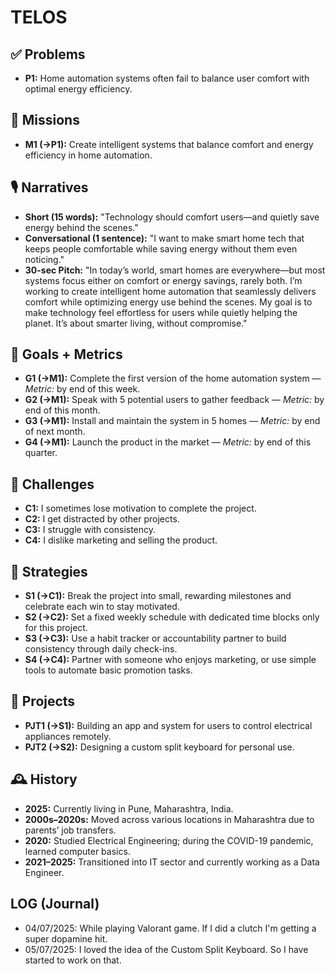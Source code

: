 # TELOS

## ✅ Problems
- **P1:** Home automation systems often fail to balance user comfort with optimal energy efficiency.

## 🎯 Missions
- **M1 (→P1):** Create intelligent systems that balance comfort and energy efficiency in home automation.

## 🎙️ Narratives
- **Short (15 words):** "Technology should comfort users—and quietly save energy behind the scenes."
- **Conversational (1 sentence):** "I want to make smart home tech that keeps people comfortable while saving energy without them even noticing."
- **30-sec Pitch:** "In today’s world, smart homes are everywhere—but most systems focus either on comfort or energy savings, rarely both. I’m working to create intelligent home automation that seamlessly delivers comfort while optimizing energy use behind the scenes. My goal is to make technology feel effortless for users while quietly helping the planet. It’s about smarter living, without compromise."

## 🥅 Goals + Metrics
- **G1 (→M1):** Complete the first version of the home automation system — *Metric:* by end of this week.
- **G2 (→M1):** Speak with 5 potential users to gather feedback — *Metric:* by end of this month.
- **G3 (→M1):** Install and maintain the system in 5 homes — *Metric:* by end of next month.
- **G4 (→M1):** Launch the product in the market — *Metric:* by end of this quarter.

## 🚧 Challenges
- **C1:** I sometimes lose motivation to complete the project.
- **C2:** I get distracted by other projects.
- **C3:** I struggle with consistency.
- **C4:** I dislike marketing and selling the product.

## 🔧 Strategies
- **S1 (→C1):** Break the project into small, rewarding milestones and celebrate each win to stay motivated.
- **S2 (→C2):** Set a fixed weekly schedule with dedicated time blocks only for this project.
- **S3 (→C3):** Use a habit tracker or accountability partner to build consistency through daily check-ins.
- **S4 (→C4):** Partner with someone who enjoys marketing, or use simple tools to automate basic promotion tasks.

## 📂 Projects
- **PJT1 (→S1):** Building an app and system for users to control electrical appliances remotely.
- **PJT2 (→S2):** Designing a custom split keyboard for personal use.

## 🕰️ History
- **2025:** Currently living in Pune, Maharashtra, India.
- **2000s–2020s:** Moved across various locations in Maharashtra due to parents’ job transfers.
- **2020:** Studied Electrical Engineering; during the COVID-19 pandemic, learned computer basics.
- **2021–2025:** Transitioned into IT sector and currently working as a Data Engineer.

## LOG (Journal)

- 04/07/2025: While playing Valorant game. If I did a clutch I'm getting a super dopamine hit.
- 05/07/2025: I loved the idea of the Custom Split Keyboard. So I have started to work on that.


